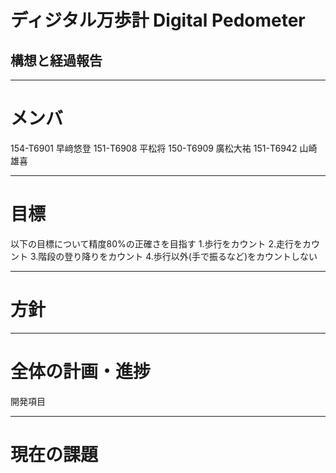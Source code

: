 # ディジタル万歩計 Digital Pedometer
## 構想と経過報告

---

# メンバ
154-T6901 早﨑悠登
151-T6908 平松将
150-T6909 廣松大祐
151-T6942 山崎雄喜

---
# 目標
以下の目標について精度80%の正確さを目指す
1.歩行をカウント
2.走行をカウント
3.階段の登り降りをカウント
4.歩行以外(手で振るなど)をカウントしない

---
# 方針

---
# 全体の計画・進捗
開発項目

---

# 現在の課題


